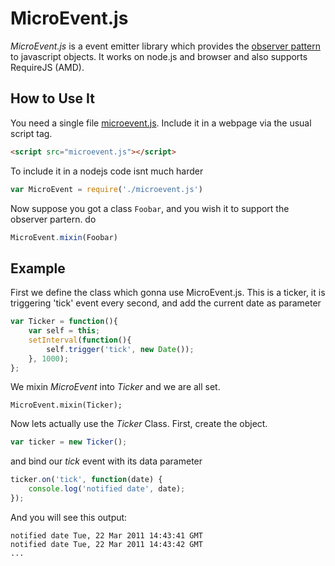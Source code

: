 # MicroEvent.js

_MicroEvent.js_ is a event emitter library which provides the [observer pattern](http://en.wikipedia.org/wiki/Observer_pattern) to javascript objects.
It works on node.js and browser and also supports RequireJS (AMD).

## How to Use It

You need a single file [microevent.js](https://github.com/mistic100/microevent.js/blob/master/microevent.js).
Include it in a webpage via the usual script tag.

```html
<script src="microevent.js"></script>
```

To include it in a nodejs code isnt much harder

```js
var MicroEvent = require('./microevent.js')
```

Now suppose you got a class `Foobar`, and you wish it to support the observer partern. do

```js
MicroEvent.mixin(Foobar)
```

## Example

First we define the class which gonna use MicroEvent.js. This is a ticker, it is
triggering 'tick' event every second, and add the current date as parameter

```js
var Ticker = function(){
    var self = this;
    setInterval(function(){
        self.trigger('tick', new Date());
    }, 1000);
};
```

We mixin _MicroEvent_ into _Ticker_ and we are all set.

```
MicroEvent.mixin(Ticker);
```

Now lets actually use the _Ticker_ Class. First, create the object.

```js
var ticker = new Ticker();
```

and bind our _tick_ event with its data parameter

```js
ticker.on('tick', function(date) {
    console.log('notified date', date);
});
```

And you will see this output:

```
notified date Tue, 22 Mar 2011 14:43:41 GMT
notified date Tue, 22 Mar 2011 14:43:42 GMT
...
```
